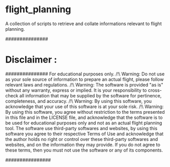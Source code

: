 # flight_planning
A collection of scripts to retrieve and collate informations relevant to flight planning.

###############
# Disclaimer :
###############
For educational purposes only.
/!\ Warning: Do not use as your sole source of information to prepare an actual flight, please follow relevant laws and regulations.
/!\ Warning: The software is provided "as is" without any warranty, express or implied. It is your responsibility to cross-check all information that may be supplied by the software for pertinence, completeness, and accuracy.
/!\ Warning: By using this software, you acknowledge that your use of this software is at your sole risk.
/!\ Warning: By using this software, you agree without restriction to the terms presented in this file and in the LICENSE file, and acknowledge that the software is to be used for educational purposes only and not as an actual flight planning tool. The software use third-party softwares and websites, by using this software you agree to their respective Terms of Use and acknowledge that the author holds no right or control over these third-party softwares and websites, and on the information they may provide. If you do not agree to these terms, then you must not use the software or any of its components.

################
